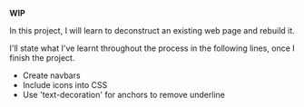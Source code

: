 **WIP**

In this project, I will learn to deconstruct an existing web page and rebuild it.


I'll state what I've learnt throughout the process in the following lines, once I finish the project.

- Create navbars
- Include icons into CSS
- Use 'text-decoration' for anchors to remove underline

